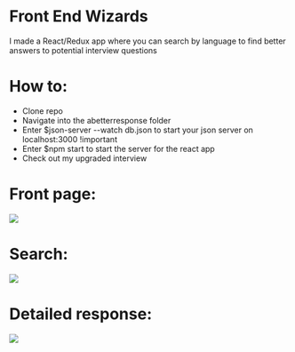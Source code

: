 # Front End Wizards
  I made a React/Redux app where you can search by language to find better answers to potential interview questions

# How to: 
* Clone repo 
* Navigate into the abetterresponse folder
* Enter $json-server --watch db.json to start your json server on localhost:3000 !important
* Enter $npm start to start the server for the react app 
* Check out my upgraded interview

# Front page: <br>
<img src="https://i.imgur.com/FQJPsgm.png">

# Search: <br>
<img src="https://i.imgur.com/aDPRhbo.png">

# Detailed response: <br>
<img src="https://i.imgur.com/EbNiErk.png">
